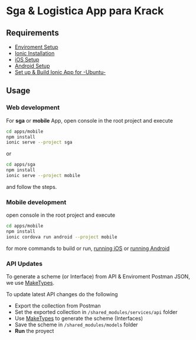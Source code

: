 # Sga & Logistica App para Krack

## Requirements

- [Enviroment Setup](https://ionicframework.com/docs/installation/environment)
- [Ionic Installation](https://ionicframework.com/docs/installation/cli)
- [iOS Setup](https://ionicframework.com/docs/installation/ios)
- [Android Setup](https://ionicframework.com/docs/installation/android)
- [Set up & Build Ionic App for -Ubuntu-](https://gallant-bell-850d88.netlify.com/2019/march/ionic4-workflow-multiapp-project.html#build-project-using-ionic-cli-for-mobile-dev)

## Usage

### Web development

For **sga** or **mobile** App, open console in the root project and execute

```bash
cd apps/mobile
npm install
ionic serve --project sga
```

or

```bash
cd apps/sga
npm install
ionic serve --project mobile
```

and follow the steps.

### Mobile development

open console in the root project and execute

```bash
cd apps/mobile
npm install
ionic cordova run android --project mobile
```

for more commands to build or run, [running iOS](https://ionicframework.com/docs/building/android) or [running Android](https://ionicframework.com/docs/building/ios)

### API Updates

To generate a scheme (or Interface) from API & Enviroment Postman JSON, we use [MakeTypes](https://jvilk.com/MakeTypes/).

To update latest API changes do the following

- Export the collection from Postman
- Set the exported collection in `/shared_modules/services/api` folder
- Use [MakeTypes](https://jvilk.com/MakeTypes/) to generate the scheme (Interfaces)
- Save the scheme in `/shared_modules/models` folder
- **Run** the proyect
